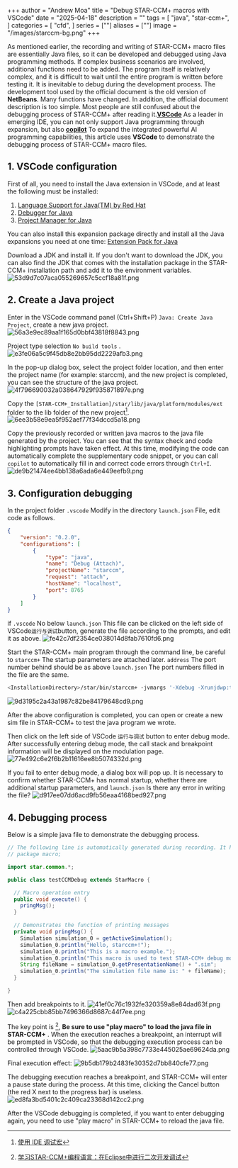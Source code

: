 +++
author = "Andrew Moa"
title = "Debug STAR-CCM+ macros with VSCode"
date = "2025-04-18"
description = ""
tags = [
    "java",
    "star-ccm+",
]
categories = [
    "cfd",
]
series = [""]
aliases = [""]
image = "/images/starccm-bg.png"
+++

As mentioned earlier, the recording and writing of STAR-CCM+ macro files are essentially Java files, so it can be developed and debugged using Java programming methods. If complex business scenarios are involved, additional functions need to be added. The program itself is relatively complex, and it is difficult to wait until the entire program is written before testing it. It is inevitable to debug during the development process. The development tool used by the official document is the old version of **NetBeans**. Many functions have changed. In addition, the official document description is too simple. Most people are still confused about the debugging process of STAR-CCM+ after reading it.[**VSCode**](https://code.visualstudio.com/) As a leader in emerging IDE, you can not only support Java programming through expansion, but also [**copilot**](https://copilot.microsoft.com/chats/Uz4t8yZbNmpyo1CVtqKWP) To expand the integrated powerful AI programming capabilities, this article uses **VSCode** to demonstrate the debugging process of STAR-CCM+ macro files.

## 1. VSCode configuration

First of all, you need to install the Java extension in VSCode, and at least the following must be installed:
 1. [Language Support for Java(TM) by Red Hat](https://marketplace.visualstudio.com/items?itemName=redhat.java)
 2. [Debugger for Java](https://marketplace.visualstudio.com/items?itemName=vscjava.vscode-java-debug)
 3. [Project Manager for Java](https://marketplace.visualstudio.com/items/?itemName=vscjava.vscode-java-dependency)

You can also install this expansion package directly and install all the Java expansions you need at one time:
[Extension Pack for Java](https://marketplace.visualstudio.com/items/?itemName=vscjava.vscode-java-pack)

Download a JDK and install it. If you don't want to download the JDK, you can also find the JDK that comes with the installation package in the STAR-CCM+ installation path and add it to the environment variables.
![53d9d7c07aca055269657c5ccf18a81f.png](./images/53d9d7c07aca055269657c5ccf18a81f.png)

## 2. Create a Java project

Enter in the VSCode command panel (Ctrl+Shift+P) `Java: Create Java Project`, create a new java project.
![56a3e9ec89aa1f165d0bbf43818f8843.png](./images/56a3e9ec89aa1f165d0bbf43818f8843.png)

Project type selection `No build tools` .
![e3fe06a5c9f45db8e2bb95dd2229afb3.png](./images/e3fe06a5c9f45db8e2bb95dd2229afb3.png)

In the pop-up dialog box, select the project folder location, and then enter the project name (for example: starccm), and the new project is completed, you can see the structure of the java project.
![4f796690032a038647929f935871897e.png](./images/4f796690032a038647929f935871897e.png)

Copy the `[STAR-CCM+_Installation]/star/lib/java/platform/modules/ext` folder to the lib folder of the new project[^1].
![6ee3b58e9ea5f952aef77f34dccd5a18.png](./images/6ee3b58e9ea5f952aef77f34dccd5a18.png)

Copy the previously recorded or written java macros to the java file generated by the project. You can see that the syntax check and code highlighting prompts have taken effect. At this time, modifying the code can automatically complete the supplementary code snippet, or you can call `copilot` to automatically fill in and correct code errors through `Ctrl+I`.
![de9b21474ee4bb138a6ada6e449eefb9.png](./images/de9b21474ee4bb138a6ada6e449eefb9.png)

## 3. Configuration debugging

In the project folder `.vscode` Modify in the directory `launch.json` File, edit code as follows.
```json
{
    "version": "0.2.0",
    "configurations": [
        {
            "type": "java",
            "name": "Debug (Attach)",
            "projectName": "starccm",
            "request": "attach",
            "hostName": "localhost",
            "port": 8765
        }
    ]
}
```

if `.vscode` No below `launch.json` This file can be clicked on the left side of VSCode`运行与调试`button, generate the file according to the prompts, and edit it as above.
![fe42c7df2354ce038014d8fab7610fd6.png](./images/fe42c7df2354ce038014d8fab7610fd6.png)

Start the STAR-CCM+ main program through the command line, be careful to `starccm+` The startup parameters are attached later. `address` The port number behind should be as above `launch.json` The port numbers filled in the file are the same.
```bash
<InstallationDirectory>/star/bin/starccm+ -jvmargs '-Xdebug -Xrunjdwp:transport=dt_socket,server=y,suspend=n,address=8765'
```
![9d3195c2a43a1987c82be84179648cd9.png](./images/9d3195c2a43a1987c82be84179648cd9.png)

After the above configuration is completed, you can open or create a new sim file in STAR-CCM+ to test the java program we wrote.

Then click on the left side of VSCode `运行与调试` button to enter debug mode. After successfully entering debug mode, the call stack and breakpoint information will be displayed on the modulation page.
![77e492c6e2f6b2b11616ee8b5074332d.png](./images/77e492c6e2f6b2b11616ee8b5074332d.png)

If you fail to enter debug mode, a dialog box will pop up. It is necessary to confirm whether STAR-CCM+ has normal startup, whether there are additional startup parameters, and `launch.json` Is there any error in writing the file?
![d917ee07dd6acd9fb56eaa4168bed927.png](./images/d917ee07dd6acd9fb56eaa4168bed927.png)

## 4. Debugging process

Below is a simple java file to demonstrate the debugging process.
```java
// The following line is automatically generated during recording. It has no effect and can be commented out.
// package macro;

import star.common.*;

public class testCCMDebug extends StarMacro {

  // Macro operation entry
  public void execute() {
    pringMsg();
  }

  // Demonstrates the function of printing messages
  private void pringMsg() {
    Simulation simulation_0 = getActiveSimulation();
    simulation_0.println("Hello, starccm+!");
    simulation_0.println("This is a macro example.");
    simulation_0.println("This macro is used to test STAR-CCM+ debug mode.");
    String fileName = simulation_0.getPresentationName() + ".sim";
    simulation_0.println("The simulation file name is: " + fileName);
  }

}

```

Then add breakpoints to it.
![41ef0c76c1932fe320359a8e84dad63f.png](./images/41ef0c76c1932fe320359a8e84dad63f.png)
![c4a225cbb85bb7496366d8687c44f7ee.png](./images/c4a225cbb85bb7496366d8687c44f7ee.png)

The key point is [^2], **Be sure to use "play macro" to load the java file in STAR-CCM+** . When the execution reaches a breakpoint, an interrupt will be prompted in VSCode, so that the debugging execution process can be controlled through VSCode.
![5aac9b5a398c7733e445025ae69624da.png](./images/5aac9b5a398c7733e445025ae69624da.png)

Final execution effect:
![9b5db179b2483fe30352d7bb840cfe77.png](./images/9b5db179b2483fe30352d7bb840cfe77.png)

The debugging execution reaches a breakpoint, and STAR-CCM+ will enter a pause state during the process. At this time, clicking the Cancel button (the red X next to the progress bar) is useless.
![ed8fa3bd5401c2c409ca23368d142cc2.png](./images/ed8fa3bd5401c2c409ca23368d142cc2.png)

After the VSCode debugging is completed, if you want to enter debugging again, you need to use "play macro" in STAR-CCM+ to reload the java file.

[^1]: [使用 IDE 调试宏](https://www.topcfd.cn/Ebook/STARCCMP/GUID-C9B469BA-DE86-4824-9094-9207D72099D1.html)

[^2]: [学习STAR-CCM+编程语言：在Eclipse中进行二次开发调试](https://www.jishulink.com/post/1893585)


